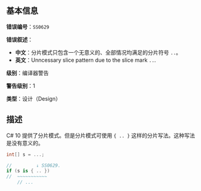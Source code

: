 ## 基本信息

**错误编号**：`SS0629`

**错误叙述**：

* **中文**：分片模式只包含一个无意义的、全部情况均满足的分片符号 `..`。
* **英文**：Unncessary slice pattern due to the slice mark `..`.

**级别**：编译器警告

**警告级别**：1

**类型**：设计（Design）

## 描述

C# 10 提供了分片模式。但是分片模式可使用 `{ .. }` 这样的分片写法。这种写法是没有意义的。

```csharp
int[] s = ...;

//         ↓ SS0629.
if (s is { .. })
//  ~~~~~~~~~~~
    // ...
```